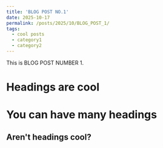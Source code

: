 ```yaml
---
title: 'BLOG POST NO.1'
date: 2025-10-17
permalink: /posts/2025/10/BLOG_POST_1/
tags:
  - cool posts
  - category1
  - category2
---
```


This is BLOG POST NUMBER 1.

Headings are cool
======

You can have many headings
======

Aren't headings cool?
------
